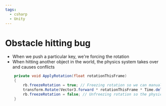 ```yaml
---
tags:
  - csharp
  - Unity
---
```

# Obstacle hitting bug
* When we push a particular key, we're forcing the rotation
* When hitting another object in the world, the physics system takes over and causes conflicts


```c#
    private void ApplyRotation(float rotationThisFrame)
    {
        rb.freezeRotation = true; // Freezing rotation so we can manually rotate
        transform.Rotate(Vector3.forward * rotationThisFrame * Time.deltaTime);
        rb.freezeRotation = false; // Unfreezing rotation so the physics system can take over
    }
```





